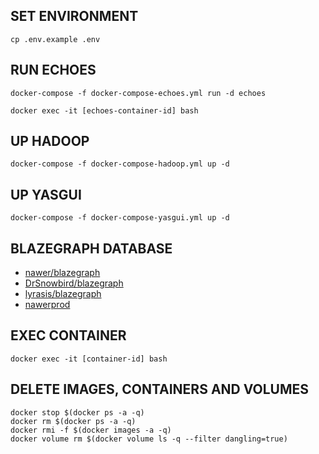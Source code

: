 ## SET ENVIRONMENT
```
cp .env.example .env
```
## RUN ECHOES
```
docker-compose -f docker-compose-echoes.yml run -d echoes
```
```
docker exec -it [echoes-container-id] bash
```
## UP HADOOP
```
docker-compose -f docker-compose-hadoop.yml up -d
```
## UP YASGUI
```
docker-compose -f docker-compose-yasgui.yml up -d
```
## BLAZEGRAPH DATABASE
- [nawer/blazegraph](https://hub.docker.com/r/nawer/blazegraph)
- [DrSnowbird/blazegraph](https://github.com/DrSnowbird/blazegraph-docker)
- [lyrasis/blazegraph](https://hub.docker.com/r/lyrasis/blazegraph)
- [nawerprod](https://github.com/DrSnowbird/blazegraph-docker)

## EXEC CONTAINER 
```
docker exec -it [container-id] bash
```

## DELETE IMAGES, CONTAINERS  AND VOLUMES
```
docker stop $(docker ps -a -q)
docker rm $(docker ps -a -q)
docker rmi -f $(docker images -a -q)
docker volume rm $(docker volume ls -q --filter dangling=true)
```
